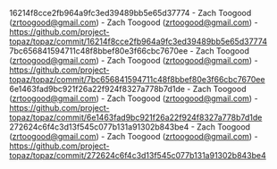 16214f8cce2fb964a9fc3ed39489bb5e65d37774 - Zach Toogood (zrtoogood@gmail.com) - Zach Toogood (zrtoogood@gmail.com) - https://github.com/project-topaz/topaz/commit/16214f8cce2fb964a9fc3ed39489bb5e65d37774
7bc656841594711c48f8bbef80e3f66cbc7670ee - Zach Toogood (zrtoogood@gmail.com) - Zach Toogood (zrtoogood@gmail.com) - https://github.com/project-topaz/topaz/commit/7bc656841594711c48f8bbef80e3f66cbc7670ee
6e1463fad9bc921f26a22f924f8327a778b7d1de - Zach Toogood (zrtoogood@gmail.com) - Zach Toogood (zrtoogood@gmail.com) - https://github.com/project-topaz/topaz/commit/6e1463fad9bc921f26a22f924f8327a778b7d1de
272624c6f4c3d13f545c077b131a91302b843be4 - Zach Toogood (zrtoogood@gmail.com) - Zach Toogood (zrtoogood@gmail.com) - https://github.com/project-topaz/topaz/commit/272624c6f4c3d13f545c077b131a91302b843be4
